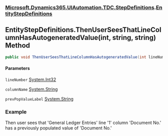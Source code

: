 ### [Microsoft.Dynamics365.UIAutomation.TDC.StepDefinitions](Microsoft.Dynamics365.UIAutomation.TDC.StepDefinitions.md 'Microsoft.Dynamics365.UIAutomation.TDC.StepDefinitions').[EntityStepDefinitions](EntityStepDefinitions.md 'Microsoft.Dynamics365.UIAutomation.TDC.StepDefinitions.EntityStepDefinitions')

## EntityStepDefinitions.ThenUserSeesThatLineColumnHasAutogeneratedValue(int, string, string) Method

```csharp
public void ThenUserSeesThatLineColumnHasAutogeneratedValue(int lineNumber, string columnName, string prevPopValueLabel);
```
#### Parameters

<a name='Microsoft.Dynamics365.UIAutomation.TDC.StepDefinitions.EntityStepDefinitions.ThenUserSeesThatLineColumnHasAutogeneratedValue(int,string,string).lineNumber'></a>

`lineNumber` [System.Int32](https://docs.microsoft.com/en-us/dotnet/api/System.Int32 'System.Int32')

<a name='Microsoft.Dynamics365.UIAutomation.TDC.StepDefinitions.EntityStepDefinitions.ThenUserSeesThatLineColumnHasAutogeneratedValue(int,string,string).columnName'></a>

`columnName` [System.String](https://docs.microsoft.com/en-us/dotnet/api/System.String 'System.String')

<a name='Microsoft.Dynamics365.UIAutomation.TDC.StepDefinitions.EntityStepDefinitions.ThenUserSeesThatLineColumnHasAutogeneratedValue(int,string,string).prevPopValueLabel'></a>

`prevPopValueLabel` [System.String](https://docs.microsoft.com/en-us/dotnet/api/System.String 'System.String')

### Example
Then user sees that 'General Ledger Entries' line '1' column 'Document No.' has a previously populated value of 'Document No.'